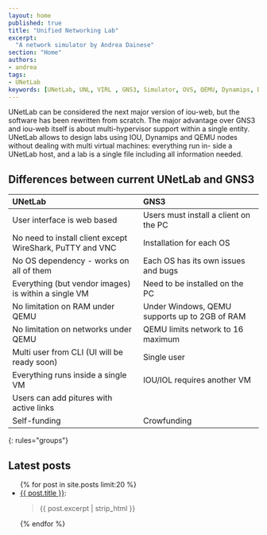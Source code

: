 ```yaml
---
layout: home
published: true
title: "Unified Networking Lab"
excerpt:
  "A network simulator by Andrea Dainese"
section: "Home"
authors:
- andrea
tags:
- UNetLab
keywords: [UNetLab, UNL, VIRL , GNS3, Simulator, OVS, QEMU, Dynamips, Dynagen, IOU, IOL]
---
```

UNetLab can be considered the next major version of iou-web, but the software has been rewritten from scratch. The major advantage over GNS3 and iou-web itself is about multi-hypervisor support within a single entity. UNetLab allows to design labs using IOU, Dynamips and QEMU nodes without dealing with multi virtual machines: everything run in-
side a UNetLab host, and a lab is a single file including all information needed.

## Differences between current UNetLab and GNS3

| UNetLab | GNS3 |
|:--|:--|
| User interface is web based | Users must install a client on the PC |
| No need to install client except WireShark, PuTTY and VNC | Installation for each OS |
| No OS dependency - works on all of them | Each OS has its own issues and bugs |
| Everything (but vendor images) is within a single VM | Need to be installed on the PC |
| No limitation on RAM under QEMU | Under Windows, QEMU supports up to 2GB of RAM |
| No limitation on networks under QEMU | QEMU limits network to 16 maximum |
| Multi user from CLI (UI will be ready soon) | Single user |
| Everything runs inside a single VM | IOU/IOL requires another VM |
| Users can add pitures with active links | |
| Self-funding | Crowfunding |
{: rules="groups"}

## Latest posts

<ul>
{% for post in site.posts limit:20 %}
	<li><a href="{{ post.url }}" title="{{ post.title }}">{{ post.title }}</a>:<br/><blockquote>{{ post.excerpt | strip_html }}</blockquote></li>
{% endfor %}
</ul>

